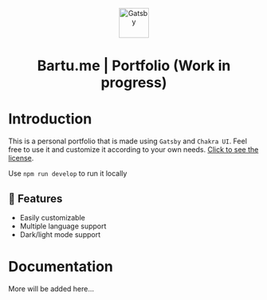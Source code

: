 <p align="center">
  <a href="https://www.gatsbyjs.com/?utm_source=starter&utm_medium=readme&utm_campaign=minimal-starter">
    <img alt="Gatsby" src="https://www.gatsbyjs.com/Gatsby-Monogram.svg" width="60" />
  </a>
</p>
<h1 align="center">
  Bartu.me | Portfolio (Work in progress)
</h1>

# Introduction

This is a personal portfolio that is made using `Gatsby` and `Chakra UI`. Feel free to use it and customize it according to your own needs. [Click to see the license](LICENSE).

Use `npm run develop` to run it locally



## 🚀 Features

* Easily customizable
* Multiple language support
* Dark/light mode support

# Documentation

More will be added here...
